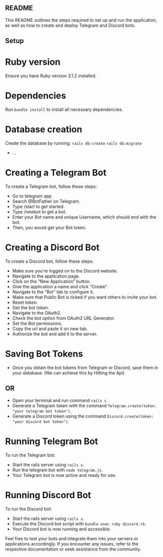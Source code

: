 ## README

This README outlines the steps required to set up and run the application, as well as how to create and deploy Telegram and Discord bots.

## Setup

# Ruby version

Ensure you have Ruby version 3.1.2 installed.

# Dependencies

Run `bundle install` to install all necessary dependencies.

# Database creation

Create the database by running:
`rails db:create`
`rails db:migrate`

- ...

# Creating a Telegram Bot

To create a Telegram bot, follow these steps:

- Go to telegram app
- Search @BotFather on Telegram.
- Type /start to get started.
- Type /newbot to get a bot.
- Enter your Bot name and unique Username, which should end with the bot.
- Then, you would get your Bot token.

# Creating a Discord Bot

To create a Discord bot, follow these steps:

- Make sure you're logged on to the Discord website.
- Navigate to the application page.
- Click on the “New Application” button.
- Give the application a name and click “Create”.
- Navigate to the “Bot” tab to configure it.
- Make sure that Public Bot is ticked if you want others to invite your bot.
- Reset token.
- Get the bot token.
- Navigate to the OAuth2.
- Check the bot option from OAuth2 URL Generator.
- Set the Bot permissions.
- Copy the url and paste it on new tab.
- Authorize the bot and add it to the server.

# Saving Bot Tokens

- Once you obtain the bot tokens from Telegram or Discord, save them in your database. (We can achieve this by Hitting the Api)

## OR 

- Open your terminal and run command `rails c`.
- Generate a Telegram token with the command `Telegram.create(token: "your telegram bot token")`.
- Generate a Discord token using the command `Discord.create(token: "your discord bot token")`.

# Running Telegram Bot

To run the Telegram bot:

- Start the rails server using `rails s`.
- Run the telegram bot with `node telegram.js`.
- Your Telegram bot is now active and ready for use.

# Running Discord Bot

To run the Discord bot:

- Start the rails server using `rails s`.
- Execute the Discord bot script with `bundle exec ruby discord.rb`.
- Your Discord bot is now running and accessible.

Feel free to test your bots and integrate them into your servers or applications accordingly. If you encounter any issues, refer to the respective documentation or seek assistance from the community.
